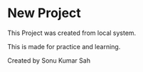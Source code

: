# New Project 

This Project was created from local system.

This is made for practice and learning.

Created by Sonu Kumar Sah



